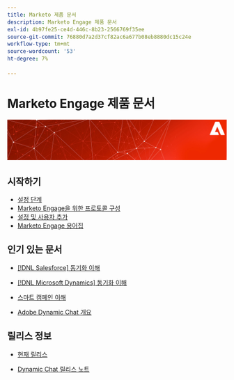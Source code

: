 ```yaml
---
title: Marketo 제품 문서
description: Marketo Engage 제품 문서
exl-id: 4b97fe25-ce4d-446c-8b23-2566769f35ee
source-git-commit: 76880d7a2d37cf82ac6a677b08eb8880dc15c24e
workflow-type: tm+mt
source-wordcount: '53'
ht-degree: 7%

---
```


# Marketo Engage 제품 문서

![](assets/marketo-docs-banner.jpg)

## 시작하기

* [설정 단계](/help/marketo/getting-started/initial-setup/setup-steps.md)
* [Marketo Engage을 위한 프로토콜 구성](/help/marketo/getting-started/initial-setup/configure-protocols-for-marketo.md)
* [설정 및 사용자 추가](/help/marketo/getting-started/quick-wins/get-set-up-and-add-a-person.md)
* [Marketo Engage 용어집](/help/marketo/getting-started/things-to-know/marketo-engage-glossary.md)

## 인기 있는 문서

* [ [!DNL Salesforce] 동기화 이해](/help/marketo/product-docs/crm-sync/salesforce-sync/understanding-the-salesforce-sync.md)

* [ [!DNL Microsoft Dynamics] 동기화 이해](/help/marketo/product-docs/crm-sync/microsoft-dynamics-sync/understanding-the-microsoft-dynamics-sync.md)

* [스마트 캠페인 이해](/help/marketo/product-docs/core-marketo-concepts/smart-campaigns/understanding-smart-campaigns.md)

* [Adobe Dynamic Chat 개요](/help/marketo/product-docs/demand-generation/dynamic-chat/dynamic-chat-overview.md)

## 릴리스 정보

* [현재 릴리스](/help/marketo/release-notes/current.md)

* [Dynamic Chat 릴리스 노트](/help/marketo/release-notes/dynamic-chat.md)
